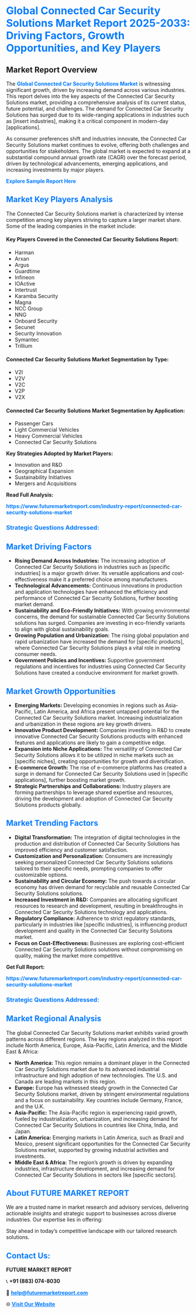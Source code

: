 <h1 style="color: #007BFF;">Global Connected Car Security Solutions Market Report 2025-2033: Driving Factors, Growth Opportunities, and Key Players</h1>

<section id="overview">
<h2>Market Report Overview</h2>
<p>The <a href="https://www.futuremarketreport.com/industry-report/connected-car-security-solutions-market" style="color: #007BFF; text-decoration: none;"><strong>Global Connected Car Security Solutions Market</strong></a> is witnessing significant growth, driven by increasing demand across various industries. This report delves into the key aspects of the Connected Car Security Solutions market, providing a comprehensive analysis of its current status, future potential, and challenges. The demand for Connected Car Security Solutions has surged due to its wide-ranging applications in industries such as [insert industries], making it a critical component in modern-day [applications].</p>
<p>As consumer preferences shift and industries innovate, the Connected Car Security Solutions market continues to evolve, offering both challenges and opportunities for stakeholders. The global market is expected to expand at a substantial compound annual growth rate (CAGR) over the forecast period, driven by technological advancements, emerging applications, and increasing investments by major players.</p>
</section>

<section id="overview">
<p><a href="https://www.futuremarketreport.com/request-sample/reportId=116520" style="color: #007BFF; text-decoration: none;"><strong>Explore Sample Report Here</strong></a></p>
</section>

<section id="key-players">
<h2 style="color: #007BFF;">Market Key Players Analysis</h2>
<p>The Connected Car Security Solutions market is characterized by intense competition among key players striving to capture a larger market share. Some of the leading companies in the market include:</p>
<h4>Key Players Covered in the Connected Car Security Solutions Report:</h4>
<ul><li>Harman</li><li>Arxan</li><li>Argus</li><li>Guardtime</li><li>Infineon</li><li>IOActive</li><li>Intertrust</li><li>Karamba Security</li><li>Magna</li><li>NCC Group</li><li>NNG</li><li>Onboard Security</li><li>Secunet</li><li>Security Innovation</li><li>Symantec</li><li>Trillium</li></ul>
<h4>Connected Car Security Solutions Market Segmentation by Type:</h4>
<ul><li>V2I</li><li>V2V</li><li>V2C</li><li>V2P</li><li>V2X</li></ul>

<h4>Connected Car Security Solutions Market Segmentation by Application:</h4>
<ul><li>Passenger Cars</li><li>Light Commercial Vehicles</li><li>Heavy Commercial Vehicles</li><li>Connected Car Security Solutions</li></ul>
<p><strong>Key Strategies Adopted by Market Players:</strong></p>
<ul>
<li>Innovation and R&D</li>
<li>Geographical Expansion</li>
<li>Sustainability Initiatives</li>
<li>Mergers and Acquisitions</li>
</ul>
</section>

<section>
<p><strong>Read Full Analysis: </strong></p><a href="https://www.futuremarketreport.com/industry-report/connected-car-security-solutions-market" style="color: #007BFF; text-decoration: none;"><strong>https://www.futuremarketreport.com/industry-report/connected-car-security-solutions-market</strong></a>
<h3 style="color: #007BFF;">Strategic Questions Addressed:</h3>
</section>

<section id="driving-factors">
<h2 style="color: #007BFF;">Market Driving Factors</h2>
<ul>
<li><strong>Rising Demand Across Industries:</strong> The increasing adoption of Connected Car Security Solutions in industries such as [specific industries] is a major growth driver. Its versatile applications and cost-effectiveness make it a preferred choice among manufacturers.</li>
<li><strong>Technological Advancements:</strong> Continuous innovations in production and application technologies have enhanced the efficiency and performance of Connected Car Security Solutions, further boosting market demand.</li>
<li><strong>Sustainability and Eco-Friendly Initiatives:</strong> With growing environmental concerns, the demand for sustainable Connected Car Security Solutions solutions has surged. Companies are investing in eco-friendly variants to align with global sustainability goals.</li>
<li><strong>Growing Population and Urbanization:</strong> The rising global population and rapid urbanization have increased the demand for [specific products], where Connected Car Security Solutions plays a vital role in meeting consumer needs.</li>
<li><strong>Government Policies and Incentives:</strong> Supportive government regulations and incentives for industries using Connected Car Security Solutions have created a conducive environment for market growth.</li>
</ul>
</section>

<section id="growth-opportunities">
<h2 style="color: #007BFF;">Market Growth Opportunities</h2>
<ul>
<li><strong>Emerging Markets:</strong> Developing economies in regions such as Asia-Pacific, Latin America, and Africa present untapped potential for the Connected Car Security Solutions market. Increasing industrialization and urbanization in these regions are key growth drivers.</li>
<li><strong>Innovative Product Development:</strong> Companies investing in R&D to create innovative Connected Car Security Solutions products with enhanced features and applications are likely to gain a competitive edge.</li>
<li><strong>Expansion into Niche Applications:</strong> The versatility of Connected Car Security Solutions allows it to be utilized in niche markets such as [specific niches], creating opportunities for growth and diversification.</li>
<li><strong>E-commerce Growth:</strong> The rise of e-commerce platforms has created a surge in demand for Connected Car Security Solutions used in [specific applications], further boosting market growth.</li>
<li><strong>Strategic Partnerships and Collaborations:</strong> Industry players are forming partnerships to leverage shared expertise and resources, driving the development and adoption of Connected Car Security Solutions products globally.</li>
</ul>
</section>

<section id="trending-factors">
<h2 style="color: #007BFF;">Market Trending Factors</h2>
<ul>
<li><strong>Digital Transformation:</strong> The integration of digital technologies in the production and distribution of Connected Car Security Solutions has improved efficiency and customer satisfaction.</li>
<li><strong>Customization and Personalization:</strong> Consumers are increasingly seeking personalized Connected Car Security Solutions solutions tailored to their specific needs, prompting companies to offer customizable options.</li>
<li><strong>Sustainability and Circular Economy:</strong> The push towards a circular economy has driven demand for recyclable and reusable Connected Car Security Solutions solutions.</li>
<li><strong>Increased Investment in R&D:</strong> Companies are allocating significant resources to research and development, resulting in breakthroughs in Connected Car Security Solutions technology and applications.</li>
<li><strong>Regulatory Compliance:</strong> Adherence to strict regulatory standards, particularly in industries like [specific industries], is influencing product development and quality in the Connected Car Security Solutions market.</li>
<li><strong>Focus on Cost-Effectiveness:</strong> Businesses are exploring cost-efficient Connected Car Security Solutions solutions without compromising on quality, making the market more competitive.</li>
</ul>
</section>

<section>
<p><strong>Get Full Report: </strong></p><a href="https://www.futuremarketreport.com/industry-report/connected-car-security-solutions-market" style="color: #007BFF; text-decoration: none;"><strong>https://www.futuremarketreport.com/industry-report/connected-car-security-solutions-market</strong></a>
<h3 style="color: #007BFF;">Strategic Questions Addressed:</h3>
</section>


<section id="regional-analysis">
<h2 style="color: #007BFF;">Market Regional Analysis</h2>
<p>The global Connected Car Security Solutions market exhibits varied growth patterns across different regions. The key regions analyzed in this report include North America, Europe, Asia-Pacific, Latin America, and the Middle East & Africa:</p>
<ul>
<li><strong>North America:</strong> This region remains a dominant player in the Connected Car Security Solutions market due to its advanced industrial infrastructure and high adoption of new technologies. The U.S. and Canada are leading markets in this region.</li>
<li><strong>Europe:</strong> Europe has witnessed steady growth in the Connected Car Security Solutions market, driven by stringent environmental regulations and a focus on sustainability. Key countries include Germany, France, and the U.K.</li>
<li><strong>Asia-Pacific:</strong> The Asia-Pacific region is experiencing rapid growth, fueled by industrialization, urbanization, and increasing demand for Connected Car Security Solutions in countries like China, India, and Japan.</li>
<li><strong>Latin America:</strong> Emerging markets in Latin America, such as Brazil and Mexico, present significant opportunities for the Connected Car Security Solutions market, supported by growing industrial activities and investments.</li>
<li><strong>Middle East & Africa:</strong> The region’s growth is driven by expanding industries, infrastructure development, and increasing demand for Connected Car Security Solutions in sectors like [specific sectors].</li>
</ul>
</section>

<footer>
<h2 style="color: #007BFF;">About FUTURE MARKET REPORT</h2>
<p>We are a trusted name in market research and advisory services, delivering actionable insights and strategic support to businesses across diverse industries. Our expertise lies in offering:</p>

<p>Stay ahead in today’s competitive landscape with our tailored research solutions.</p>

<h2 style="color: #007BFF;">Contact Us:</h2>
<p><strong>FUTURE MARKET REPORT</strong></p>
<p>📞 <strong>+91 (883) 074-8030</strong></p>
<p>📧 <strong><a href="mailto:help@futuremarketreport.com" style="color: #007BFF;">help@futuremarketreport.com</a></strong></p>
<p>🌐 <strong><a href="https://www.futuremarketreport.com/" style="color: #007BFF;">Visit Our Website</a></strong></p>
</footer>